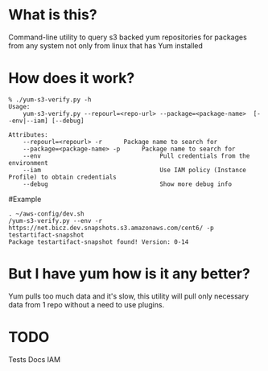 # What is this?

Command-line utility to query s3 backed yum repositories for packages from any system not only from linux that has Yum installed


# How does it work?

```
% ./yum-s3-verify.py -h
Usage:
    yum-s3-verify.py --repourl=<repo-url> --package=<package-name>  [--env|--iam] [--debug]

Attributes:
    --repourl=<repourl> -r      Package name to search for
    --package=<package-name> -p      Package name to search for
    --env                                 Pull credentials from the environment
    --iam                                 Use IAM policy (Instance Profile) to obtain credentials
    --debug                               Show more debug info
```

#Example
```
. ~/aws-config/dev.sh
/yum-s3-verify.py --env -r https://net.bicz.dev.snapshots.s3.amazonaws.com/cent6/ -p testartifact-snapshot
Package testartifact-snapshot found! Version: 0-14
```




# But I have yum how is it any better?

Yum pulls too much data and it's slow, this  utility will pull only necessary data from 1 repo without a need to use plugins.





# TODO

Tests
Docs
IAM
